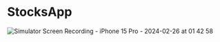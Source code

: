 # StocksApp




![Simulator Screen Recording - iPhone 15 Pro - 2024-02-26 at 01 42 58](https://github.com/GaneshRajuGalla/StocksApp/assets/61533653/a028ce5b-8981-4808-95ad-a7716ceb7b05)
